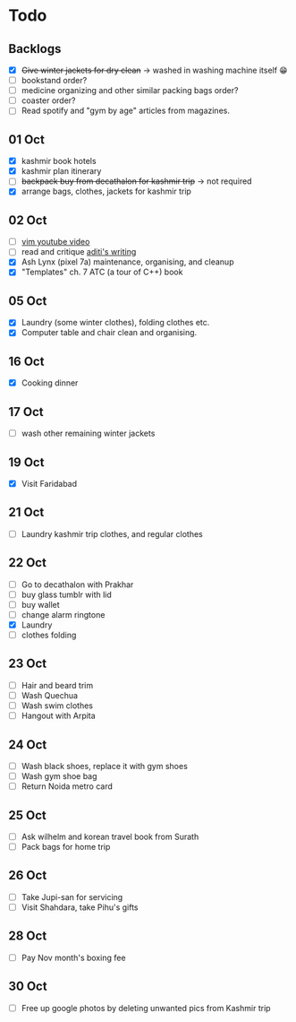 # Todo

## Backlogs

- [x] ~~Give winter jackets for dry clean~~ -> washed in washing machine itself 😁
- [ ] bookstand order?
- [ ] medicine organizing and other similar packing bags order?
- [ ] coaster order?
- [ ] Read spotify and "gym by age" articles from magazines.

## 01 Oct

- [x] kashmir book hotels
- [x] kashmir plan itinerary
- [ ] ~~backpack buy from decathalon for kashmir trip~~ -> not required
- [x] arrange bags, clothes, jackets for kashmir trip

## 02 Oct

- [ ] [vim youtube video](https://www.youtube.com/watch?v=RZ4p-saaQkc)
- [ ] read and critique [aditi's writing](https://aditiutreja.substack.com/p/life-moves-at-the-speed-of-light)
- [x] Ash Lynx (pixel 7a) maintenance, organising, and cleanup
- [x] "Templates" ch. 7 ATC (a tour of C++) book

## 05 Oct

- [x] Laundry (some winter clothes), folding clothes etc.
- [x] Computer table and chair clean and organising. 

## 16 Oct

- [x] Cooking dinner

## 17 Oct

- [ ] wash other remaining winter jackets

## 19 Oct

- [x] Visit Faridabad

## 21 Oct

- [ ] Laundry kashmir trip clothes, and regular clothes

## 22 Oct

- [ ] Go to decathalon with Prakhar
- [ ] buy glass tumblr with lid
- [ ] buy wallet
- [ ] change alarm ringtone
- [x] Laundry
- [ ] clothes folding

## 23 Oct

- [ ] Hair and beard trim
- [ ] Wash Quechua
- [ ] Wash swim clothes
- [ ] Hangout with Arpita

## 24 Oct

- [ ] Wash black shoes, replace it with gym shoes
- [ ] Wash gym shoe bag
- [ ] Return Noida metro card

## 25 Oct

- [ ] Ask wilhelm and korean travel book from Surath
- [ ] Pack bags for home trip

## 26 Oct

- [ ] Take Jupi-san for servicing
- [ ] Visit Shahdara, take Pihu's gifts

## 28 Oct

- [ ] Pay Nov month's boxing fee

## 30 Oct

- [ ] Free up google photos by deleting unwanted pics from Kashmir trip
